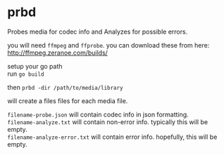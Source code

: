 # prbd
Probes media for codec info and Analyzes for possible errors.

you will need `ffmpeg` and `ffprobe`. you can download these from here: http://ffmpeg.zeranoe.com/builds/  

setup your go path  
run `go build`

then `prbd -dir /path/to/media/library`

will create a files files for each media file.

`filename-probe.json` will contain codec info in json formatting.  
`filename-analyze.txt` will contain non-error info. typically this will be empty.  
`filename-analyze-error.txt` will contain error info. hopefully, this will be empty.
